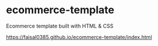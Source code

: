# ecommerce-template
Ecommerce template built with HTML & CSS

https://faisal0385.github.io/ecommerce-template/index.html

